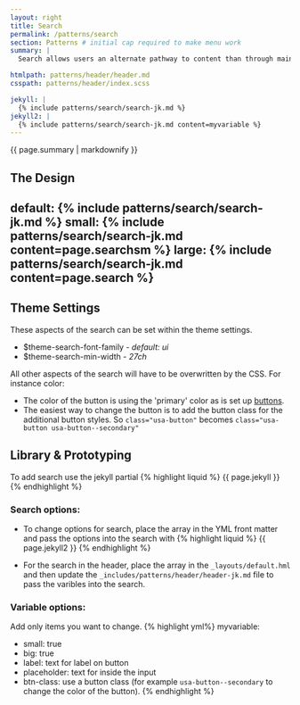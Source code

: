 ```yaml
---
layout: right
title: Search
permalink: /patterns/search
section: Patterns # initial cap required to make menu work
summary: |
  Search allows users an alternate pathway to content than through main navigation. This search widget is often used on header elements, or in page, to start the search journey. _See the [Search Results Template](/templates/search) - for more information on how search functions._

htmlpath: patterns/header/header.md
csspath: patterns/header/index.scss

jekyll: |
  {% include patterns/search/search-jk.md %}
jekyll2: |
  {% include patterns/search/search-jk.md content=myvariable %}
---
```


{{ page.summary | markdownify }}

## The Design
default:
{% include patterns/search/search-jk.md %}
small:
{% include patterns/search/search-jk.md content=page.searchsm %}
large:
{% include patterns/search/search-jk.md content=page.search %}
---

## Theme Settings
These aspects of the search can be set within the theme settings.

- $theme-search-font-family - _default: ui_
- $theme-search-min-width - _27ch_


All other aspects of the search will have to be overwritten by the CSS. For instance color:
- The color of the button is using the 'primary' color as is set up [buttons](/styles/buttons).
- The easiest way to change the button is to add the button class for the additional button styles. So `class="usa-button"` becomes `class="usa-button usa-button--secondary"`

## Library & Prototyping

To add search use the jekyll partial 
{% highlight liquid %}
  {{ page.jekyll }}
{% endhighlight %}

### Search options:
- To change options for search, place the array in the YML front matter and pass the options into the search with
{% highlight liquid %}
  {{ page.jekyll2 }}
{% endhighlight %}

- For the search in the header, place the array in the `_layouts/default.hml` and then update the `_includes/patterns/header/header-jk.md` file to pass the varibles into the search.

### Variable options:
Add only items you want to change.
{% highlight yml%}
myvariable:
  - small: true 
  - big: true
  - label: text for label on button
  - placeholder: text for inside the input
  - btn-class: use a button class (for example `usa-button--secondary` to change the color of the button).
{% endhighlight %}